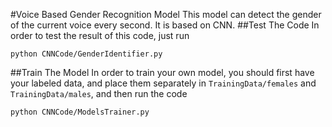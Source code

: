 #Voice Based Gender Recognition Model
This model can detect the gender of the current voice every second. It is based on CNN.
##Test The Code
In order to test the result of this code, just run

    python CNNCode/GenderIdentifier.py
##Train The Model
In order to train your own model, you should first have your labeled data, and place them separately in ```TrainingData/females``` and  ```TrainingData/males```, and then run the code

    python CNNCode/ModelsTrainer.py